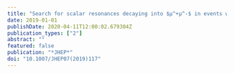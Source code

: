 ```yaml
---
title: "Search for scalar resonances decaying into $μ^+μ^-$ in events with and without $b$-tagged jets produced in proton-proton collisions at $sqrts=13$ TeV with the ATLAS detector"
date: 2019-01-01
publishDate: 2020-04-11T12:00:02.679304Z
publication_types: ["2"]
abstract: ""
featured: false
publication: "*JHEP*"
doi: "10.1007/JHEP07(2019)117"
---
```


